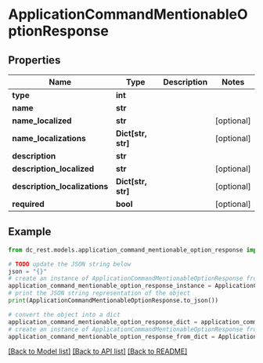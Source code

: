 # ApplicationCommandMentionableOptionResponse


## Properties

Name | Type | Description | Notes
------------ | ------------- | ------------- | -------------
**type** | **int** |  | 
**name** | **str** |  | 
**name_localized** | **str** |  | [optional] 
**name_localizations** | **Dict[str, str]** |  | [optional] 
**description** | **str** |  | 
**description_localized** | **str** |  | [optional] 
**description_localizations** | **Dict[str, str]** |  | [optional] 
**required** | **bool** |  | [optional] 

## Example

```python
from dc_rest.models.application_command_mentionable_option_response import ApplicationCommandMentionableOptionResponse

# TODO update the JSON string below
json = "{}"
# create an instance of ApplicationCommandMentionableOptionResponse from a JSON string
application_command_mentionable_option_response_instance = ApplicationCommandMentionableOptionResponse.from_json(json)
# print the JSON string representation of the object
print(ApplicationCommandMentionableOptionResponse.to_json())

# convert the object into a dict
application_command_mentionable_option_response_dict = application_command_mentionable_option_response_instance.to_dict()
# create an instance of ApplicationCommandMentionableOptionResponse from a dict
application_command_mentionable_option_response_from_dict = ApplicationCommandMentionableOptionResponse.from_dict(application_command_mentionable_option_response_dict)
```
[[Back to Model list]](../README.md#documentation-for-models) [[Back to API list]](../README.md#documentation-for-api-endpoints) [[Back to README]](../README.md)


